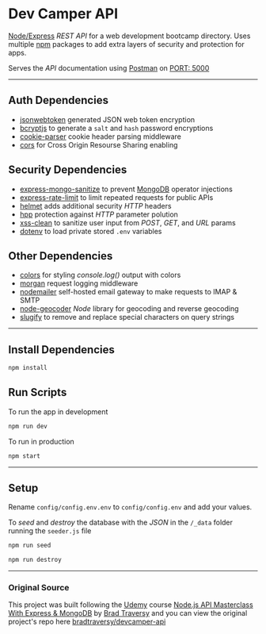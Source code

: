 # Dev Camper API

[Node/](https://nodejs.org)[Express](https://expressjs.com) _REST API_ for a web development bootcamp directory. Uses multiple [npm](https://npmjs.com) packages to add extra layers of security and protection for apps.

Serves the _API_ documentation using [Postman](https://www.postman.com/) on [PORT: 5000](http://localhost:5000)

---

## Auth Dependencies

- [jsonwebtoken](https://www.npmjs.com/package/jsonwebtoken) generated JSON web token encryption
- [bcryptjs](https://www.npmjs.com/package/bcryptjs) to generate a `salt` and `hash` password encryptions
- [cookie-parser](https://www.npmjs.com/package/cookie-parser) cookie header parsing middleware
- [cors](https://www.npmjs.com/package/cors) for Cross Origin Resourse Sharing enabling

## Security Dependencies

- [express-mongo-sanitize](https://www.npmjs.com/package/express-mongo-sanitize) to prevent [MongoDB](https://mongodb.com) operator injections
- [express-rate-limit](https://www.npmjs.com/package/express-rate-limit) to limit repeated requests for public APIs
- [helmet](https://www.npmjs.com/package/helmet) adds additional security _HTTP_ headers
- [hpp](https://www.npmjs.com/package/hpp) protection against _HTTP_ parameter polution
- [xss-clean](https://www.npmjs.com/package/xss-clean) to sanitize user input from _POST_, _GET_, and _URL_ params
- [dotenv](https://www.npmjs.com/package/dotenv) to load private stored `.env` variables

## Other Dependencies

- [colors](https://www.npmjs.com/package/colors) for styling _console.log()_ output with colors
- [morgan](https://www.npmjs.com/package/morgan) request logging middleware
- [nodemailer](https://www.npmjs.com/package/nodemailer) self-hosted email gateway to make requests to IMAP & SMTP
- [node-geocoder](https://www.npmjs.com/package/node-geocoder) _Node_ library for geocoding and reverse geocoding
- [slugify](https://www.npmjs.com/package/slugify) to remove and replace special characters on query strings

---

## Install Dependencies

```sh
npm install
```

## Run Scripts

To run the app in development

```sh
npm run dev
```

To run in production

```sh
npm start
```

---

## Setup

Rename `config/config.env.env` to `config/config.env` and add your values.

To _seed_ and _destroy_ the database with the _JSON_ in the `/_data` folder running the `seeder.js` file

```sh
npm run seed

npm run destroy
```

---

### Original Source

This project was built following the [Udemy]() course [Node.js API Masterclass With Express & MongoDB](https://www.udemy.com/share/1025ES3@3HgPf9UbkA8LfPXGiERiRGQVn3CUvoaZr2IlnnetuvWBoit9mhlzcT5YOzDUnjAS/) by [Brad Traversy](https://www.udemy.com/user/brad-traversy/) and you can view the original project's repo here [bradtraversy/devcamper-api](https://github.com/bradtraversy/devcamper-api)
